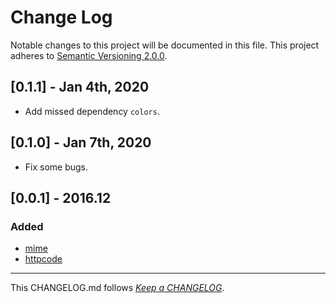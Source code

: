 #   Change Log

Notable changes to this project will be documented in this file. This project adheres to [Semantic Versioning 2.0.0](http://semver.org/).

##	[0.1.1] - Jan 4th, 2020

*	Add missed dependency `colors`.

##  [0.1.0] - Jan 7th, 2020

*   Fix some bugs.

##	[0.0.1] - 2016.12

###	Added

*	[mime](https://www.npmjs.com/package/mime)
*	[httpcode](https://www.npmjs.com/package/httpcode)

---
This CHANGELOG.md follows [*Keep a CHANGELOG*](http://keepachangelog.com/).
